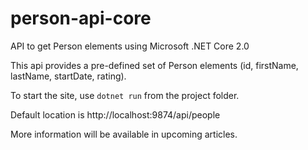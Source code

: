 # person-api-core
API to get Person elements using Microsoft .NET Core 2.0

This api provides a pre-defined set of Person elements 
(id, firstName, lastName, startDate, rating).

To start the site, use `dotnet run` from the project folder.

Default location is http://localhost:9874/api/people

More information will be available in upcoming articles.
